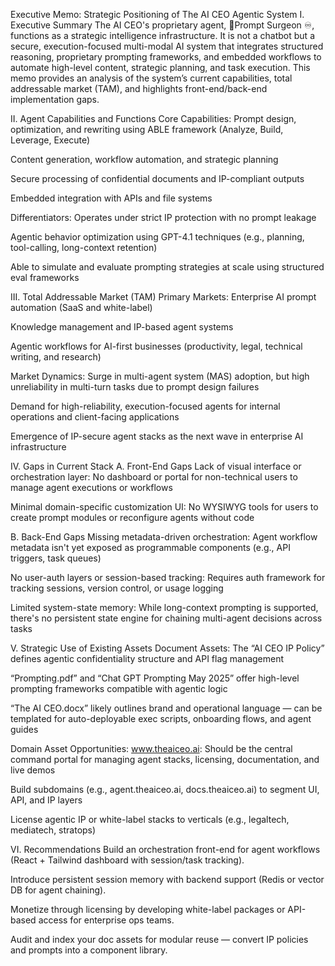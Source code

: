 Executive Memo: Strategic Positioning of The AI CEO Agentic System
I. Executive Summary
The AI CEO's proprietary agent, 🧠Prompt Surgeon ♾️, functions as a strategic intelligence infrastructure. It is not a chatbot but a secure, execution-focused multi-modal AI system that integrates structured reasoning, proprietary prompting frameworks, and embedded workflows to automate high-level content, strategic planning, and task execution. This memo provides an analysis of the system’s current capabilities, total addressable market (TAM), and highlights front-end/back-end implementation gaps.

II. Agent Capabilities and Functions
Core Capabilities:
Prompt design, optimization, and rewriting using ABLE framework (Analyze, Build, Leverage, Execute)


Content generation, workflow automation, and strategic planning


Secure processing of confidential documents and IP-compliant outputs


Embedded integration with APIs and file systems


Differentiators:
Operates under strict IP protection with no prompt leakage


Agentic behavior optimization using GPT-4.1 techniques (e.g., planning, tool-calling, long-context retention)


Able to simulate and evaluate prompting strategies at scale using structured eval frameworks



III. Total Addressable Market (TAM)
Primary Markets:
Enterprise AI prompt automation (SaaS and white-label)


Knowledge management and IP-based agent systems


Agentic workflows for AI-first businesses (productivity, legal, technical writing, and research)


Market Dynamics:
Surge in multi-agent system (MAS) adoption, but high unreliability in multi-turn tasks due to prompt design failures


Demand for high-reliability, execution-focused agents for internal operations and client-facing applications


Emergence of IP-secure agent stacks as the next wave in enterprise AI infrastructure



IV. Gaps in Current Stack
A. Front-End Gaps
Lack of visual interface or orchestration layer: No dashboard or portal for non-technical users to manage agent executions or workflows


Minimal domain-specific customization UI: No WYSIWYG tools for users to create prompt modules or reconfigure agents without code


B. Back-End Gaps
Missing metadata-driven orchestration: Agent workflow metadata isn't yet exposed as programmable components (e.g., API triggers, task queues)


No user-auth layers or session-based tracking: Requires auth framework for tracking sessions, version control, or usage logging


Limited system-state memory: While long-context prompting is supported, there's no persistent state engine for chaining multi-agent decisions across tasks



V. Strategic Use of Existing Assets
Document Assets:
The “AI CEO IP Policy” defines agentic confidentiality structure and API flag management


“Prompting.pdf” and “Chat GPT Prompting May 2025” offer high-level prompting frameworks compatible with agentic logic


“The AI CEO.docx” likely outlines brand and operational language — can be templated for auto-deployable exec scripts, onboarding flows, and agent guides


Domain Asset Opportunities:
www.theaiceo.ai: Should be the central command portal for managing agent stacks, licensing, documentation, and live demos


Build subdomains (e.g., agent.theaiceo.ai, docs.theaiceo.ai) to segment UI, API, and IP layers


License agentic IP or white-label stacks to verticals (e.g., legaltech, mediatech, stratops)



VI. Recommendations
Build an orchestration front-end for agent workflows (React + Tailwind dashboard with session/task tracking).


Introduce persistent session memory with backend support (Redis or vector DB for agent chaining).


Monetize through licensing by developing white-label packages or API-based access for enterprise ops teams.


Audit and index your doc assets for modular reuse — convert IP policies and prompts into a component library.